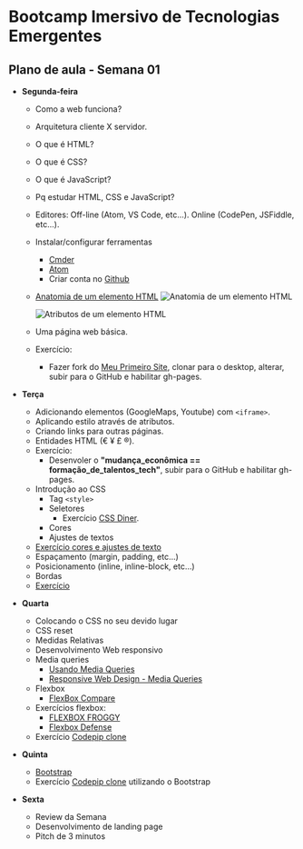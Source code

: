 # Bootcamp Imersivo de Tecnologias Emergentes

## Plano de aula - Semana 01

* **Segunda-feira**
  * Como a web funciona?
  * Arquitetura cliente X servidor.
  * O que é HTML?
  * O que é CSS?
  * O que é JavaScript?
  * Pq estudar HTML, CSS e JavaScript?
  * Editores: Off-line (Atom, VS Code, etc...). Online (CodePen, JSFiddle, etc...).
  * Instalar/configurar ferramentas
    * [Cmder](http://cmder.net/)
    * [Atom](https://atom.io/)
    * Criar conta no [Github](https://github.com/)
  * [Anatomia de um elemento HTML](https://developer.mozilla.org/pt-BR/docs/Aprender/Getting_started_with_the_web/HTML_basico) ![Anatomia de um elemento HTML](https://i.imgur.com/rgZBXCd.png)

    ![Atributos de um elemento HTML](https://mdn.mozillademos.org/files/9345/grumpy-cat-attribute-small.png)
  * Uma página web básica.
  * Exercício:
      * Fazer fork do [Meu Primeiro Site](https://rodolfoghi.github.io/meu-primeiro-site/), clonar para o desktop, alterar, subir para o GitHub e habilitar gh-pages.

* **Terça**
  * Adicionando elementos (GoogleMaps, Youtube) com ```<iframe>```.
  * Aplicando estilo através de atributos.
  * Criando links para outras páginas.
  * Entidades HTML (&euro; &yen; &pound; &reg;).
  * Exercício:
    * Desenvoler o **"mudança_econômica == formação_de_talentos_tech"**, subir para o GitHub e habilitar gh-pages.
  * Introdução ao CSS
    * Tag ```<style>```
    * Seletores
      * Exercício [CSS Diner](https://flukeout.github.io/).
    * Cores
    * Ajustes de textos
  * [Exercício cores e ajustes de texto](https://trinket.io/rghiggi/courses/desenvolvimento-web-para-nao-programadores#/css/exercicio-0-1)
  * Espaçamento (margin, padding, etc...)
  * Posicionamento (inline, inline-block, etc...)
  * Bordas
  * [Exercício](https://trinket.io/rghiggi/courses/desenvolvimento-web-para-nao-programadores#/css/exercicio-0-2)

* **Quarta**
  * Colocando o CSS no seu devido lugar
  * CSS reset
  * Medidas Relativas
  * Desenvolvimento Web responsivo
  * Media queries
    * [Usando Media Queries](https://developer.mozilla.org/pt-BR/docs/Web/Guide/CSS/CSS_Media_queries)
    * [Responsive Web Design - Media Queries](https://www.w3schools.com/css/css_rwd_mediaqueries.asp)
  * Flexbox
    * [FlexBox Compare](https://rodolfoghi.github.io/flexbox-compare/)
  * Exercícios flexbox:
    * [FLEXBOX FROGGY](http://flexboxfroggy.com/)
    * [Flexbox Defense](http://www.flexboxdefense.com/)
  * Exercício [Codepip clone](https://rodolfoghi.github.io/codepip-clone/)

* **Quinta**
  * [Bootstrap](https://getbootstrap.com/)
  * Exercício [Codepip clone](https://rodolfoghi.github.io/codepip-clone/) utilizando o Bootstrap

* **Sexta**
  * Review da Semana
  * Desenvolvimento de landing page
  * Pitch de 3 minutos
